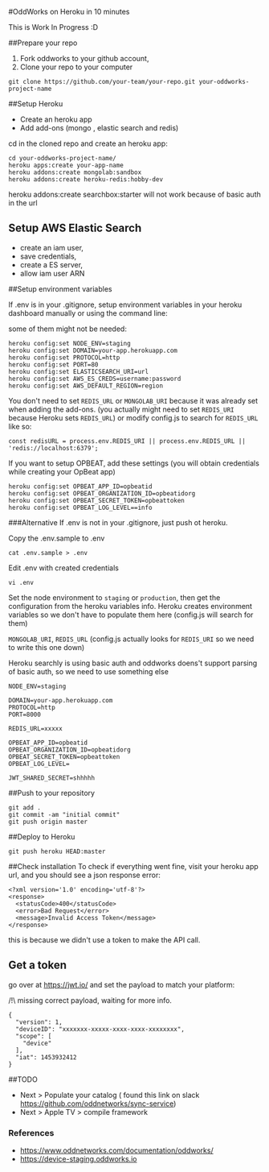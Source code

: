 #OddWorks on Heroku in 10 minutes

This is Work In Progress :D

##Prepare your repo

1. Fork oddworks to your github account, 
2. Clone your repo to your computer

```
git clone https://github.com/your-team/your-repo.git your-oddworks-project-name
```

##Setup Heroku
* Create an heroku app
* Add add-ons (mongo , elastic search and redis)

cd in the cloned repo and create an heroku app:

```
cd your-oddworks-project-name/
heroku apps:create your-app-name
heroku addons:create mongolab:sandbox
heroku addons:create heroku-redis:hobby-dev
```

heroku addons:create searchbox:starter will not work because of basic auth in the url

## Setup AWS Elastic Search
* create an iam user, 
* save credentials, 
* create a ES server, 
* allow iam user ARN

##Setup environment variables

If .env is in your .gitignore, setup environment variables in your heroku dashboard manually or using the command line:

some of them might not be needed:

```
heroku config:set NODE_ENV=staging
heroku config:set DOMAIN=your-app.herokuapp.com
heroku config:set PROTOCOL=http
heroku config:set PORT=80
heroku config:set ELASTICSEARCH_URI=url
heroku config:set AWS_ES_CREDS=username:password
heroku config:set AWS_DEFAULT_REGION=region
```

You don't need to set `REDIS_URL` or `MONGOLAB_URI` because it was already set when adding the add-ons. (you actually might need to set `REDIS_URI` because Heroku sets `REDIS_URL`) or modify config.js to search for `REDIS_URL` like so:

`const redisURL = process.env.REDIS_URI || process.env.REDIS_URL || 'redis://localhost:6379';`

If you want to setup OPBEAT, add these settings (you will obtain credentials while creating your OpBeat app)

```
heroku config:set OPBEAT_APP_ID=opbeatid
heroku config:set OPBEAT_ORGANIZATION_ID=opbeatidorg
heroku config:set OPBEAT_SECRET_TOKEN=opbeattoken
heroku config:set OPBEAT_LOG_LEVEL==info
```


###Alternative
If .env is not in your .gitignore, just push ot heroku. 

Copy the .env.sample to .env

```
cat .env.sample > .env
```

Edit .env with created credentials

```
vi .env
```
Set the node environment to `staging` or `production`, then get the configuration from the heroku variables info. Heroku creates environment variables so we don't have to populate them here (config.js will search for them)


`MONGOLAB_URI`, `REDIS_URL` (config.js actually looks for `REDIS_URI` so we need to write this one down)

Heroku searchly is using basic auth and oddworks doens't support parsing of basic auth, so we need to use something else


```
NODE_ENV=staging

DOMAIN=your-app.herokuapp.com
PROTOCOL=http
PORT=8000

REDIS_URL=xxxxx

OPBEAT_APP_ID=opbeatid
OPBEAT_ORGANIZATION_ID=opbeatidorg
OPBEAT_SECRET_TOKEN=opbeattoken
OPBEAT_LOG_LEVEL=

JWT_SHARED_SECRET=shhhhh
```


##Push to your repository

```
git add .
git commit -am "initial commit"
git push origin master
```

##Deploy to Heroku

```
git push heroku HEAD:master
```

##Check installation
To check if everything went fine, visit your heroku app url, and you should see a json response error: 

```
<?xml version='1.0' encoding='utf-8'?>
<response>
  <statusCode>400</statusCode>
  <error>Bad Request</error>
  <message>Invalid Access Token</message>
</response>
```

this is because we didn't use a token to make the API call.

## Get a token
go over at https://jwt.io/ and set the payload to match your platform:

/!\ missing correct payload, waiting for more info.

```
{
  "version": 1,
  "deviceID": "xxxxxxx-xxxxx-xxxx-xxxx-xxxxxxxx",
  "scope": [
    "device"
  ],
  "iat": 1453932412
}
```

##TODO
* Next > Populate your catalog ( found this link on slack https://github.com/oddnetworks/sync-service)
* Next > Apple TV > compile framework

### References

* https://www.oddnetworks.com/documentation/oddworks/
* https://device-staging.oddworks.io
